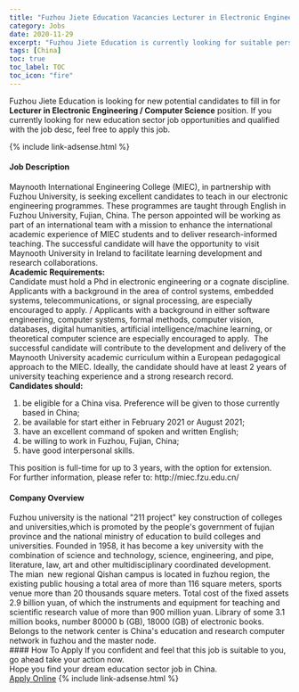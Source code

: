 ```yaml
---
title: "Fuzhou Jiete Education Vacancies Lecturer in Electronic Engineering / Computer Science" 
category: Jobs 
date: 2020-11-29 
excerpt: "Fuzhou Jiete Education is currently looking for suitable person to fill in the Lecturer in Electronic Engineering / Computer Science which positioned at China" 
tags: [China] 
toc: true 
toc_label: TOC 
toc_icon: "fire" 
--- 
```


<p>Fuzhou Jiete Education is looking for new potential candidates to fill in for <b>Lecturer in Electronic Engineering / Computer Science</b> position. If you currently looking for new education sector job opportunities and qualified with the job desc, feel free to apply this job.
</p>{% include link-adsense.html %} 
 <div><div><div><h4>Job Description</h4></div></div><div><div><span><div><div>Maynooth International Engineering College (MIEC), in partnership with Fuzhou University, is seeking excellent candidates to teach in our electronic engineering programmes. These programmes are taught through English in Fuzhou University, Fujian, China. The person appointed will be working as part of an international team with a mission to enhance the international academic experience of MIEC students and to deliver research-informed teaching. The successful candidate will have the opportunity to visit Maynooth University in Ireland to facilitate learning development and research collaborations.&#160;&#160;</div><div><div><strong>Academic Requirements:</strong></div><div>Candidate must hold a Phd in electronic engineering or a cognate discipline. Applicants with a background in the area of control systems, embedded systems, telecommunications, or signal processing, are especially encouraged to apply. / Applicants with a background in either software engineering, computer systems, formal methods, computer vision, databases, digital humanities, artificial intelligence/machine learning, or theoretical computer science are especially encouraged to apply.&#160; The successful candidate will contribute to the development and delivery of the Maynooth University academic curriculum within a European pedagogical approach to the MIEC. Ideally, the candidate should have at least 2 years of university teaching experience and a strong research record.</div></div><div><div><strong>Candidates should:</strong></div><ol><li>be eligible for a China visa. Preference will be given to those currently based in China;</li><li>be available for start either in February 2021 or August 2021;</li><li>have an excellent command of spoken and written English;</li><li>be willing to work in Fuzhou, Fujian, China;</li><li>have good interpersonal skills.</li></ol></div><div>This position is full-time for up to 3 years, with the option for extension.&#160;</div><div>For further information, please refer to: http://miec.fzu.edu.cn/</div></div></span></div></div></div> 
<div><div><div><h4>Company Overview</h4></div></div><div><div><span><div><div>Fuzhou university is the national "211 project" key construction of colleges and universities,which is promoted by the people's government of fujian province and the national ministry of education to build colleges and universities. Founded in 1958, it has become a key university with the combination of science and technology, science, engineering, and pipe, literature, law, art and other multidisciplinary coordinated development.</div>
<div>The mian &#160;new regional Qishan campus is located in fuzhou region, the existing public housing a total area of more than 116 square meters, sports venue more than 20 thousands square meters. Total cost of the fixed assets 2.9 billion yuan, of which the instruments and equipment for teaching and scientific research value of more than 900 million yuan. Library of some 3.1 million books, number 80000 b (GB), 18000 (GB) of electronic books. Belongs to the network center is China's education and research computer network in fuzhou and the master node.</div></div></span></div></div></div> 
#### How To Apply 
If you confident and feel that this job is suitable to you, go ahead take your action now. <br/> 
Hope you find your dream education sector job in China. <br/> 
<a href="https://www.jobstreet.com.my/en/job/lecturer-in-electronic-engineering-computer-science-4422694?jobId=jobstreet-my-job-4422694&sectionRank=20&token=0~192d4930-820f-45d5-a93b-c088f4397674&fr=SRP%20View%20In%20New%20Ta" class="btn btn--info" target="_blank" rel="nofollow noopenner">Apply Online</a> 
{% include link-adsense.html %} 
